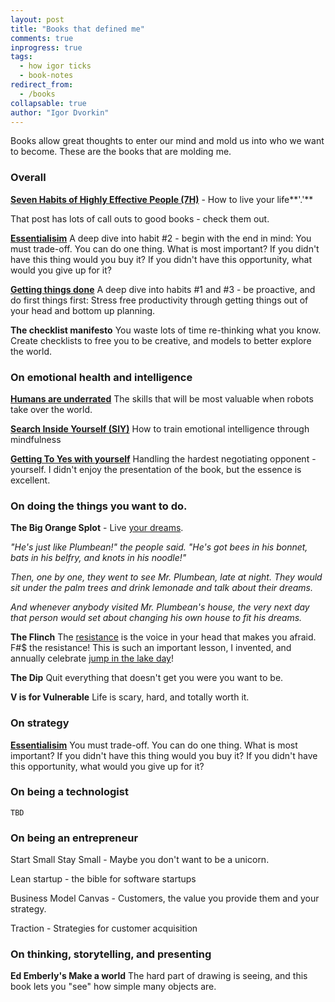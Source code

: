 ```yaml
---
layout: post
title: "Books that defined me"
comments: true
inprogress: true
tags:
  - how igor ticks
  - book-notes
redirect_from:
  - /books
collapsable: true
author: "Igor Dvorkin"
---
```


Books allow great thoughts to enter our mind and mold us into who we want to become. These are the books that are molding me.

### Overall

**[Seven Habits of Highly Effective People (7H)](/7-habits)** - How to live your life**'.'**

That post has lots of call outs to good books - check them out.

**[Essentialisim](/essentialism)** A deep dive into habit #2 - begin with the end in mind: You must trade-off. You can do one thing. What is most important? If you didn't have this thing would you buy it? If you didn't have this opportunity, what would you give up for it?

**[Getting things done](/gtd)** A deep dive into habits #1 and #3 - be proactive, and do first things first: Stress free productivity through getting things out of your head and bottom up planning.

**The checklist manifesto** You waste lots of time re-thinking what you know. Create checklists to free you to be creative, and models to better explore the world.

### On emotional health and intelligence

**[Humans are underrated](/humans-are-underrated)** The skills that will be most valuable when robots take over the world.

**[Search Inside Yourself (SIY)](/search-inside-yourself)** How to train emotional intelligence through mindfulness

**[Getting To Yes with yourself](/getting-to-yes-with-yourself)** Handling the hardest negotiating opponent - yourself. I didn't enjoy the presentation of the book, but the essence is excellent.

### On doing the things you want to do.

**The Big Orange Splot** - Live [your dreams](https://www.youtube.com/watch?v=5cPfjzYJcok).

_"He's just like Plumbean!" the people said. "He's got bees in his bonnet, bats in his belfry, and knots in his noodle!"_

_Then, one by one, they went to see Mr. Plumbean, late at night. They would sit under the palm trees and drink lemonade and talk about their dreams._

_And whenever anybody visited Mr. Plumbean's house, the very next day that person would set about changing his own house to fit his dreams._

**The Flinch** The [resistance](/resistance) is the voice in your head that makes you afraid. F#\$ the resistance! This is such an important lesson, I invented, and annually celebrate [jump in the lake day](https://ig66.blogspot.com/search/label/jump_in_lake_day)!

**The Dip** Quit everything that doesn't get you were you want to be.

**V is for Vulnerable** Life is scary, hard, and totally worth it.

### On strategy

**[Essentialisim](/essentialism)** You must trade-off. You can do one thing. What is most important? If you didn't have this thing would you buy it? If you didn't have this opportunity, what would you give up for it?

### On being a technologist

    TBD

### On being an entrepreneur

Start Small Stay Small - Maybe you don't want to be a unicorn.

Lean startup - the bible for software startups

Business Model Canvas - Customers, the value you provide them and your strategy.

Traction - Strategies for customer acquisition

### On thinking, storytelling, and presenting

**Ed Emberly's Make a world** The hard part of drawing is seeing, and this book lets you "see" how simple many objects are.
